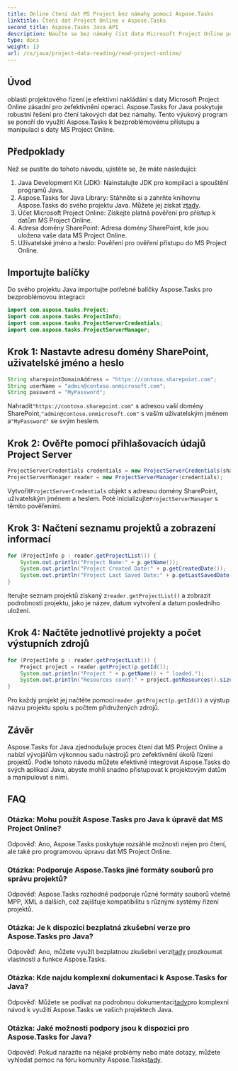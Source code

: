 ```yaml
---
title: Online čtení dat MS Project bez námahy pomocí Aspose.Tasks
linktitle: Čtení dat Project Online v Aspose.Tasks
second_title: Aspose.Tasks Java API
description: Naučte se bez námahy číst data Microsoft Project Online pomocí Aspose.Tasks for Java. Vylepšete své schopnosti projektového řízení.
type: docs
weight: 13
url: /cs/java/project-data-reading/read-project-online/
---
```

## Úvod
oblasti projektového řízení je efektivní nakládání s daty Microsoft Project Online zásadní pro zefektivnění operací. Aspose.Tasks for Java poskytuje robustní řešení pro čtení takových dat bez námahy. Tento výukový program se ponoří do využití Aspose.Tasks k bezproblémovému přístupu a manipulaci s daty MS Project Online.
## Předpoklady
Než se pustíte do tohoto návodu, ujistěte se, že máte následující:
1. Java Development Kit (JDK): Nainstalujte JDK pro kompilaci a spouštění programů Java.
2.  Aspose.Tasks for Java Library: Stáhněte si a zahrňte knihovnu Aspose.Tasks do svého projektu Java. Můžete jej získat z[tady](https://releases.aspose.com/tasks/java/).
3. Účet Microsoft Project Online: Získejte platná pověření pro přístup k datům MS Project Online.
4. Adresa domény SharePoint: Adresa domény SharePoint, kde jsou uložena vaše data MS Project Online.
5. Uživatelské jméno a heslo: Pověření pro ověření přístupu do MS Project Online.
## Importujte balíčky
Do svého projektu Java importujte potřebné balíčky Aspose.Tasks pro bezproblémovou integraci:
```java
import com.aspose.tasks.Project;
import com.aspose.tasks.ProjectInfo;
import com.aspose.tasks.ProjectServerCredentials;
import com.aspose.tasks.ProjectServerManager;
```

## Krok 1: Nastavte adresu domény SharePoint, uživatelské jméno a heslo
```java
String sharepointDomainAddress = "https://contoso.sharepoint.com";
String userName = "admin@contoso.onmicrosoft.com";
String password = "MyPassword";
```
 Nahradit`"https://contoso.sharepoint.com"` s adresou vaší domény SharePoint,`"admin@contoso.onmicrosoft.com"` s vaším uživatelským jménem a`"MyPassword"` se svým heslem.
## Krok 2: Ověřte pomocí přihlašovacích údajů Project Server
```java
ProjectServerCredentials credentials = new ProjectServerCredentials(sharepointDomainAddress, userName, password);
ProjectServerManager reader = new ProjectServerManager(credentials);
```
 Vytvořit`ProjectServerCredentials` objekt s adresou domény SharePoint, uživatelským jménem a heslem. Poté inicializujte`ProjectServerManager` s těmito pověřeními.
## Krok 3: Načtení seznamu projektů a zobrazení informací
```java
for (ProjectInfo p : reader.getProjectList()) {
    System.out.println("Project Name:" + p.getName());
    System.out.println("Project Created Date:" + p.getCreatedDate());
    System.out.println("Project Last Saved Date:" + p.getLastSavedDate());
}
```
 Iterujte seznam projektů získaný z`reader.getProjectList()` a zobrazit podrobnosti projektu, jako je název, datum vytvoření a datum posledního uložení.
## Krok 4: Načtěte jednotlivé projekty a počet výstupních zdrojů
```java
for (ProjectInfo p : reader.getProjectList()) {
    Project project = reader.getProject(p.getId());
    System.out.println("Project " + p.getName() + " loaded.");
    System.out.println("Resources count:" + project.getResources().size());
}
```
 Pro každý projekt jej načtěte pomocí`reader.getProject(p.getId())` a výstup názvu projektu spolu s počtem přidružených zdrojů.

## Závěr
Aspose.Tasks for Java zjednodušuje proces čtení dat MS Project Online a nabízí vývojářům výkonnou sadu nástrojů pro zefektivnění úkolů řízení projektů. Podle tohoto návodu můžete efektivně integrovat Aspose.Tasks do svých aplikací Java, abyste mohli snadno přistupovat k projektovým datům a manipulovat s nimi.
## FAQ
### Otázka: Mohu použít Aspose.Tasks pro Java k úpravě dat MS Project Online?
Odpověď: Ano, Aspose.Tasks poskytuje rozsáhlé možnosti nejen pro čtení, ale také pro programovou úpravu dat MS Project Online.
### Otázka: Podporuje Aspose.Tasks jiné formáty souborů pro správu projektů?
Odpověď: Aspose.Tasks rozhodně podporuje různé formáty souborů včetně MPP, XML a dalších, což zajišťuje kompatibilitu s různými systémy řízení projektů.
### Otázka: Je k dispozici bezplatná zkušební verze pro Aspose.Tasks pro Java?
 Odpověď: Ano, můžete využít bezplatnou zkušební verzi[tady](https://releases.aspose.com/) prozkoumat vlastnosti a funkce Aspose.Tasks.
### Otázka: Kde najdu komplexní dokumentaci k Aspose.Tasks for Java?
 Odpověď: Můžete se podívat na podrobnou dokumentaci[tady](https://reference.aspose.com/tasks/java/)pro komplexní návod k využití Aspose.Tasks ve vašich projektech Java.
### Otázka: Jaké možnosti podpory jsou k dispozici pro Aspose.Tasks for Java?
 Odpověď: Pokud narazíte na nějaké problémy nebo máte dotazy, můžete vyhledat pomoc na fóru komunity Aspose.Tasks[tady](https://forum.aspose.com/c/tasks/15).